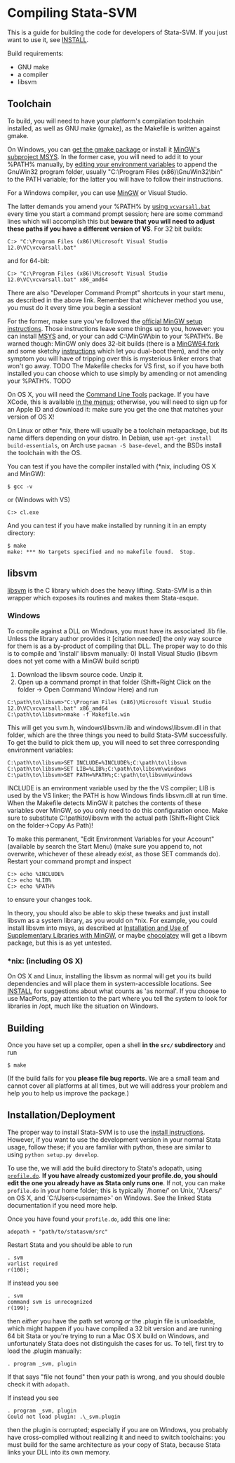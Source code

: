 Compiling Stata-SVM
===================

This is a guide for building the code for developers of Stata-SVM.
If you just want to use it, see [INSTALL](INSTALL.md).

Build requirements:
* GNU make
* a compiler
* libsvm

Toolchain
---------

To build, you will need to have your platform's compilation toolchain installed, as well as GNU make (gmake), as the Makefile is written against gmake.

On Windows, you can [get the gmake package](http://gnuwin32.sourceforge.net/packages/make.htm) or install it [MinGW's subproject MSYS](http://www.mingw.org/wiki/MSYS).
In the former case, you will need to add it to your %PATH% manually, by [editing your environment variables](http://www.computerhope.com/issues/ch000549.htm) to append
the GnuWin32 program folder, usually "C:\Program Files (x86)\GnuWin32\bin" to the PATH variable; for the latter you will have to follow their instructions.

For a Windows compiler, you can use [MinGW](http://www.mingw.org/) or Visual Studio.

The latter demands you amend your %PATH% by [using `vcvarsall.bat`](https://msdn.microsoft.com/en-us/library/f2ccy3wt.aspx) every time you start a command prompt session; here are some command lines which will accomplish this but **beware that you will need to adjust these paths if you have a different version of VS**. For 32 bit builds:
```
C:> "C:\Program Files (x86)\Microsoft Visual Studio 12.0\VC\vcvarsall.bat"
```
and for 64-bit:
```
C:> "C:\Program Files (x86)\Microsoft Visual Studio 12.0\VC\vcvarsall.bat" x86_amd64
```
There are also "Developer Command Prompt" shortcuts in your start menu, as described in the above link. Remember that whichever method you use, you must do it every time you begin a session!

For the former, make sure you've followed the [official MinGW setup instructions](http://www.mingw.org/wiki/Getting_Started). Those instructions leave some things up to you, however: you can install [MSYS]() and, or your can add C:\MinGW\bin to your %PATH%.  Be warned though: MinGW only does 32-bit builds (there is a [MinGW64 fork](http://mingw-w64.yaxm.org/) and some sketchy [instructions](http://ascend4.org/Setting_up_a_MinGW-w64_build_environment#Switchable_32-_and_64-bit_modes) which let you dual-boot them), and the only symptom you will have of tripping over this is mysterious linker errors that won't go away.   TODO
The Makefile checks for VS first, so if you have both installed you can choose which to use simply by amending or not amending your %PATH%.  TODO

On OS X, you will need the [Command Line Tools](TODO) package. If you have XCode, this is available [in the menus](TODO); otherwise, you will need to sign up for an Apple ID and download it: make sure you get the one that matches your version of OS X!

On Linux or other *nix, there will usually be a toolchain metapackage, but its name differs depending on your distro. In Debian, use `apt-get install build-essentials`, on Arch use `pacman -S base-devel`, and the BSDs install the toolchain with the OS.

You can test if you have the compiler installed with (*nix, including OS X and MinGW):
```
$ gcc -v
```

or (Windows with VS)
```
C:> cl.exe
```

And you can test if you have make installed by running it in an empty directory:
```
$ make
make: *** No targets specified and no makefile found.  Stop.
```


libsvm
------

[libsvm](http://www.csie.ntu.edu.tw/~cjlin/libsvm/) is the C library which does the heavy lifting. Stata-SVM is a thin wrapper which exposes its routines and makes them Stata-esque.

### Windows

To compile against a DLL on Windows, you must have its associated .lib file. Unless the library author provides it [citation needed] the only way source for them is as a by-product of compiling that DLL.
The proper way to do this is to compile and 'install' libsvm manually:
0) Install Visual Studio (libsvm does not yet come with a MinGW build script)
1) Download the libsvm source code. Unzip it.
2) Open up a command prompt in that folder (Shift+Right Click on the folder -> Open Command Window Here) and run
```
C:\path\to\libsvm>"C:\Program Files (x86)\Microsoft Visual Studio 12.0\VC\vcvarsall.bat" x86_amd64
C:\path\to\libsvm>nmake -f Makefile.win
```
This will get you svm.h, windows\libsvm.lib and windows\libsvm.dll in that folder, which are the three things you need to build Stata-SVM successfully.
To get the build to pick them up, you will need to set three corresponding environment variables:
```
C:\path\to\libsvm>SET INCLUDE=%INCLUDE%;C:\path\to\libsvm
C:\path\to\libsvm>SET LIB=%LIB%;C:\path\to\libsvm\windows
C:\path\to\libsvm>SET PATH=%PATH%;C:\path\to\libsvm\windows
```
INCLUDE is an environment variable used by the the VS compiler; LIB is used by the VS linker; the PATH is how Windows finds libsvm.dll at run time.
When the Makefile detects MinGW it patches the contents of these variables over MinGW, so you only need to do this configuration once.
Make sure to substitute C:\path\to\libsvm with the actual path (Shift+Right Click on the folder->Copy As Path)!

To make this permanent, "Edit Environment Variables for your Account" (available by search the Start Menu) (make sure you append to, not overwrite, whichever of these already exist, as those SET commands do).
Restart your command prompt and inspect
```
C:> echo %INCLUDE%
C:> echo %LIB%
C:> echo %PATH%
```
to ensure your changes took.

In theory, you should also be able to skip these tweaks and just install libsvm as a system library, as you would on *nix.
For example, you could install libsvm into msys, as described at [Installation and Use of Supplementary Libraries with MinGW](http://www.mingw.org/wiki/HOWTO_Specify_the_Location_of_Libraries_for_use_with_MinGW#toc3),
or maybe [chocolatey](https://chocolatey.org/packages) will get a libsvm package, but this is as yet untested.

### *nix: (including OS X)

On OS X and Linux, installing the libsvm as normal will get you its build dependencies and will place them in system-accessible locations. See [INSTALL](INSTALL.md) for suggestions about what counts as 'as normal'.
If you choose to use MacPorts, pay attention to the part where you tell the system to look for libraries in /opt, much like the situation on Windows.

Building
--------

Once you have set up a compiler, open a shell **in the `src/` subdirectory** and run
```
$ make
```

(If the build fails for you **please file bug reports**. We are a small team and cannot cover all platforms at all times, but we will address your problem and help you to help us improve the package.)


Installation/Deployment
-----------------------

The proper way to install Stata-SVM is to use the [install instructions](INSTALL.md). However, if you want to use the development version in your normal Stata usage, follow these; if you are familiar with python, these are similar to using `python setup.py develop`.

To use the, we will add the build directory to Stata's adopath, using [`profile.do`](http://www.stata.com/manuals13/gswb.pdf#B.3ExecutingcommandseverytimeStataisstarted). **If you have already customized your profile.do, you should edit the one you already have as Stata only runs one**.  If not, you can make `profile.do` in your home folder; this is typically `/home/<username>' on Unix, '/Users/<username>' on OS X, and 'C:\Users\<username>' on Windows. See the linked Stata documentation if you need more help.

Once you have found your `profile.do`, add this one line:
```
adopath + "path/to/statasvm/src"
```

Restart Stata and you should be able to run
```
. svm
varlist required
r(100);
```

If instead you see
```
. svm
command svm is unrecognized
r(199);
```
then *either* you have the path set wrong *or* the .plugin file is unloadable, which might happen if you have compiled a 32 bit version and are running 64 bit Stata or you're trying to run a Mac OS X build on Windows, and unfortunately Stata does not distinguish the cases for us. To tell, first try to load the .plugin manually:
```
. program _svm, plugin
```
If that says "file not found" then your path is wrong, and you should double check it with `adopath`.

If instead you see
```
. program _svm, plugin
Could not load plugin: .\_svm.plugin
```
then the plugin is corrupted; especially if you are on Windows, you probably have cross-compiled without realizing it and need to switch toolchains:
you must build for the same architecture as your copy of Stata, because Stata links your DLL into its own memory.
